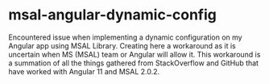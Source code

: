 # msal-angular-dynamic-config
Encountered issue when implementing a dynamic configuration on my Angular app using MSAL Library. Creating here a workaround as it is uncertain when MS (MSAL) team or Angular will allow it. This workaround is a summation of all the things gathered from StackOverflow and GitHub that have worked with Angular 11 and MSAL 2.0.2. 
